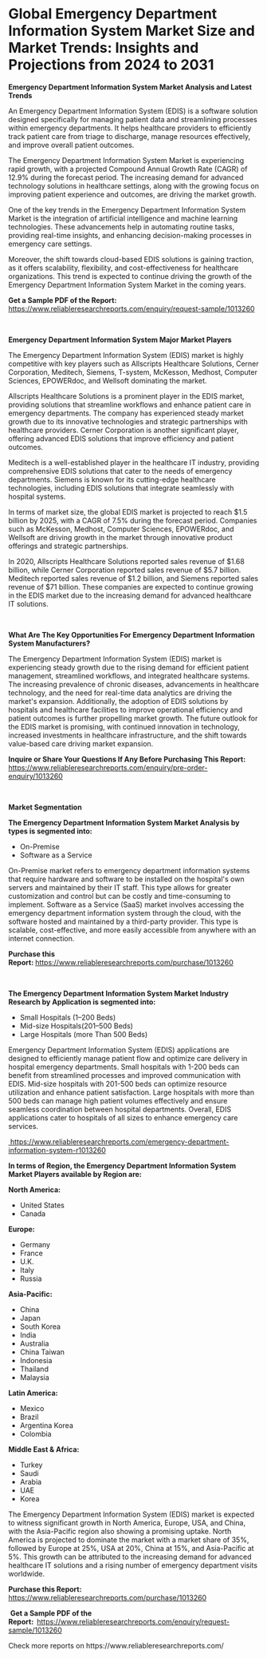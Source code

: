<p><h1>Global Emergency Department Information System Market Size and Market Trends: Insights and Projections from 2024 to 2031</h1></p><p><strong>Emergency Department Information System Market Analysis and Latest Trends</strong></p>
<p><p>An Emergency Department Information System (EDIS) is a software solution designed specifically for managing patient data and streamlining processes within emergency departments. It helps healthcare providers to efficiently track patient care from triage to discharge, manage resources effectively, and improve overall patient outcomes.</p><p>The Emergency Department Information System Market is experiencing rapid growth, with a projected Compound Annual Growth Rate (CAGR) of 12.9% during the forecast period. The increasing demand for advanced technology solutions in healthcare settings, along with the growing focus on improving patient experience and outcomes, are driving the market growth.</p><p>One of the key trends in the Emergency Department Information System Market is the integration of artificial intelligence and machine learning technologies. These advancements help in automating routine tasks, providing real-time insights, and enhancing decision-making processes in emergency care settings.</p><p>Moreover, the shift towards cloud-based EDIS solutions is gaining traction, as it offers scalability, flexibility, and cost-effectiveness for healthcare organizations. This trend is expected to continue driving the growth of the Emergency Department Information System Market in the coming years.</p></p>
<p><strong>Get a Sample PDF of the Report:&nbsp;</strong> <a href="https://www.reliableresearchreports.com/enquiry/request-sample/1013260">https://www.reliableresearchreports.com/enquiry/request-sample/1013260</a></p>
<p>&nbsp;</p>
<p><strong>Emergency Department Information System Major Market Players</strong></p>
<p><p>The Emergency Department Information System (EDIS) market is highly competitive with key players such as Allscripts Healthcare Solutions, Cerner Corporation, Meditech, Siemens, T-system, McKesson, Medhost, Computer Sciences, EPOWERdoc, and Wellsoft dominating the market. </p><p>Allscripts Healthcare Solutions is a prominent player in the EDIS market, providing solutions that streamline workflows and enhance patient care in emergency departments. The company has experienced steady market growth due to its innovative technologies and strategic partnerships with healthcare providers. Cerner Corporation is another significant player, offering advanced EDIS solutions that improve efficiency and patient outcomes. </p><p>Meditech is a well-established player in the healthcare IT industry, providing comprehensive EDIS solutions that cater to the needs of emergency departments. Siemens is known for its cutting-edge healthcare technologies, including EDIS solutions that integrate seamlessly with hospital systems. </p><p>In terms of market size, the global EDIS market is projected to reach $1.5 billion by 2025, with a CAGR of 7.5% during the forecast period. Companies such as McKesson, Medhost, Computer Sciences, EPOWERdoc, and Wellsoft are driving growth in the market through innovative product offerings and strategic partnerships. </p><p>In 2020, Allscripts Healthcare Solutions reported sales revenue of $1.68 billion, while Cerner Corporation reported sales revenue of $5.7 billion. Meditech reported sales revenue of $1.2 billion, and Siemens reported sales revenue of $71 billion. These companies are expected to continue growing in the EDIS market due to the increasing demand for advanced healthcare IT solutions.</p></p>
<p>&nbsp;</p>
<p><strong>What Are The Key Opportunities For Emergency Department Information System Manufacturers?</strong></p>
<p><p>The Emergency Department Information System (EDIS) market is experiencing steady growth due to the rising demand for efficient patient management, streamlined workflows, and integrated healthcare systems. The increasing prevalence of chronic diseases, advancements in healthcare technology, and the need for real-time data analytics are driving the market's expansion. Additionally, the adoption of EDIS solutions by hospitals and healthcare facilities to improve operational efficiency and patient outcomes is further propelling market growth. The future outlook for the EDIS market is promising, with continued innovation in technology, increased investments in healthcare infrastructure, and the shift towards value-based care driving market expansion.</p></p>
<p><strong>Inquire or Share Your Questions If Any Before Purchasing This Report:</strong> <a href="https://www.reliableresearchreports.com/enquiry/pre-order-enquiry/1013260">https://www.reliableresearchreports.com/enquiry/pre-order-enquiry/1013260</a></p>
<p>&nbsp;</p>
<p><strong>Market Segmentation</strong></p>
<p><strong>The Emergency Department Information System Market Analysis by types is segmented into:</strong></p>
<p><ul><li>On-Premise</li><li>Software as a Service</li></ul></p>
<p><p>On-Premise market refers to emergency department information systems that require hardware and software to be installed on the hospital's own servers and maintained by their IT staff. This type allows for greater customization and control but can be costly and time-consuming to implement. Software as a Service (SaaS) market involves accessing the emergency department information system through the cloud, with the software hosted and maintained by a third-party provider. This type is scalable, cost-effective, and more easily accessible from anywhere with an internet connection.</p></p>
<p><strong>Purchase this Report:&nbsp;</strong><a href="https://www.reliableresearchreports.com/purchase/1013260">https://www.reliableresearchreports.com/purchase/1013260</a></p>
<p>&nbsp;</p>
<p><strong>The Emergency Department Information System Market Industry Research by Application is segmented into:</strong></p>
<p><ul><li>Small Hospitals (1–200 Beds)</li><li>Mid-size Hospitals(201–500 Beds)</li><li>Large Hospitals (more Than 500 Beds)</li></ul></p>
<p><p>Emergency Department Information System (EDIS) applications are designed to efficiently manage patient flow and optimize care delivery in hospital emergency departments. Small hospitals with 1-200 beds can benefit from streamlined processes and improved communication with EDIS. Mid-size hospitals with 201-500 beds can optimize resource utilization and enhance patient satisfaction. Large hospitals with more than 500 beds can manage high patient volumes effectively and ensure seamless coordination between hospital departments. Overall, EDIS applications cater to hospitals of all sizes to enhance emergency care services.</p></p>
<p><a href="https://www.reliableresearchreports.com/emergency-department-information-system-r1013260">&nbsp;https://www.reliableresearchreports.com/emergency-department-information-system-r1013260</a></p>
<p><strong>In terms of Region, the Emergency Department Information System Market Players available by Region are:</strong></p>
<p>
    <p> <strong> North America: </strong>
        <ul>
            <li>United States</li>
            <li>Canada</li>
        </ul>
        </p> 
    <p> <strong> Europe: </strong>
        <ul>
            <li>Germany</li>
            <li>France</li>
            <li>U.K.</li>
            <li>Italy</li>
            <li>Russia</li>
        </ul>
        </p> 
    <p> <strong> Asia-Pacific: </strong>
        <ul>
            <li>China</li>
            <li>Japan</li>
            <li>South Korea</li>
            <li>India</li>
            <li>Australia</li>
            <li>China Taiwan</li>
            <li>Indonesia</li>
            <li>Thailand</li>
            <li>Malaysia</li>
        </ul>
        </p> 
    <p> <strong> Latin America: </strong>
        <ul>
            <li>Mexico</li>
            <li>Brazil</li>
            <li>Argentina Korea</li>
            <li>Colombia</li>
        </ul>
        </p> 
    <p> <strong> Middle East & Africa: </strong>
        <ul>
            <li>Turkey</li>
            <li>Saudi</li>
            <li>Arabia</li>
            <li>UAE</li>
            <li>Korea</li>
        </ul>
    </p>
    </p>
<p><p>The Emergency Department Information System (EDIS) market is expected to witness significant growth in North America, Europe, USA, and China, with the Asia-Pacific region also showing a promising uptake. North America is projected to dominate the market with a market share of 35%, followed by Europe at 25%, USA at 20%, China at 15%, and Asia-Pacific at 5%. This growth can be attributed to the increasing demand for advanced healthcare IT solutions and a rising number of emergency department visits worldwide.</p></p>
<p><strong>Purchase this Report: </strong><a href="https://www.reliableresearchreports.com/purchase/1013260">https://www.reliableresearchreports.com/purchase/1013260</a></p>
<p>&nbsp;<strong>Get a Sample PDF of the Report:&nbsp;&nbsp;</strong><a href="https://www.reliableresearchreports.com/enquiry/request-sample/1013260">https://www.reliableresearchreports.com/enquiry/request-sample/1013260</a></p>
<p><strong></strong></p>
<p>Check more reports on https://www.reliableresearchreports.com/</p>